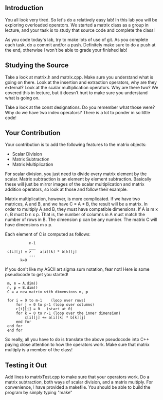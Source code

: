 ## Introduction

You all look very tired.  So let's do a relatively easy lab!  In this
lab you will be exploring overloaded operators.  We started a matrix
class as a group in lecture, and your task is to study that source
code and complete the class!

As you code today's lab, try to make lots of use of git.  As you
complete each task, do a commit and/or a push.  Definitely make sure
to do a push at the end, otherwise I won't be able to grade your
finished lab!

## Studying the Source
Take a look at matrix.h and matrix.cpp.  Make sure you understand what
is going on there.  Look at the insertion and extraction operators,
why are they external?  Look at the scalar multiplication operators.
Why are there two?  We covered this in lecture, but it doesn't hurt to
make sure you understand what is going on.

Take a look at the const designations.  Do you remember what those
were? Why do we have two index operators?  There is a lot to ponder
in so little code!

## Your Contribution
Your contribution is to add the following features to the matrix
objects:

* Scalar Division
* Matrix Subtraction
* Matrix Multiplication

For scalar division, you just need to divide every matrix element by
the scalar.  Matrix subtraction is an element by element subtraction.
Basically these will just be mirror images of the scalar
multiplication and matrix addition operators, so look at those and
follow their example.

Matrix multiplication, however, is more complicated.  If we have two
matrices, A and B, and we have C = A * B, the result will be a
matrix.  In order to multiply A and B, they must have compatible
dimensions.  If A is m x n, B must b n x p.  That is, the number of
columns in A must match the number of rows in B.  The dimension p can
be any number.  The matrix C will have dimensions m x p.

Each element of C is computed as follows:

               n-1
               ___
     c[i][j] = >    a[i][k] * b[k][j]
               ---
	       k=0

If you don't like my ASCII art sigma sum notation, fear not!  Here is
some pseudocode to get you started!

     m, n = A.dim()
     n, p = B.dim()
     C = a new matrix with dimensions m, p

     for i = 0 to m-1    (loop over rows)
     	 for j = 0 to p-1 (loop over columns)
	     c[i][j] = 0   (start at 0)
	     for k = 0 to n-1 (loop over the inner dimension)
	     	 c[i][j] += a[i][k] * b[k][j]
	     end for
	 end for
     end for

So really, all you have to do is translate the above pseudocode into
C++ paying close attention to how the operators work.  Make sure that
matrix multiply is a member of the class!


## Testing it Out
Add lines to matrixTest.cpp to make sure that your operators work.  Do
a matrix subtraction, both ways of scalar division, and a matrix
multiply.  For convenience, I have provided a makefile.  You should be
able to build the program by simply typing "make"

